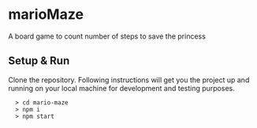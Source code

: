 # marioMaze
A board game to count number of steps to save the princess


## Setup & Run
Clone the repository. Following instructions will get you the project up and running on your local machine for development and testing purposes. 

```
  > cd mario-maze
  > npm i
  > npm start
```




